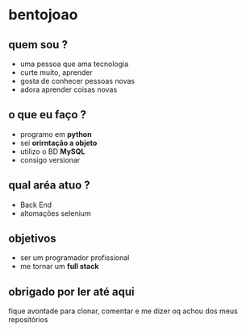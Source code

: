 # bentojoao
## quem sou ?
* uma pessoa que ama tecnologia
* curte muito, aprender
* gosta de conhecer pessoas novas
* adora aprender coisas novas

## o que eu faço ?
* programo em **python**
* sei __orirntação a objeto__
* utilizo o BD **MySQL**
* consigo versionar 

## qual aréa atuo ?
* Back End
* altomações selenium

## objetivos 
* ser um programador profissional
* me tornar um **full stack**

## obrigado por ler até aqui
fique avontade para clonar, comentar e me dizer oq achou dos meus repositórios